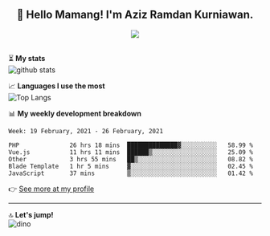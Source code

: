 <h2 align="center">👋 Hello Mamang! I'm Aziz Ramdan Kurniawan.</h2>  
<p align="center">
  <img src="https://komarev.com/ghpvc/?username=azizramdan"> <br><br>
</p>
    
⏳ **My stats**  
![github stats](https://github-readme-stats.vercel.app/api?username=azizramdan&show_icons=true&count_private=true&title_color=000&hide_border=true&hide_title=true)  

📈 **Languages I use the most**  
![Top Langs](https://github-readme-stats.vercel.app/api/top-langs/?username=azizramdan&layout=compact&langs_count=6&hide=tsql&hide_border=true&hide_title=true&exclude_repo=Futsal-Go,Futsal-Go-Admin,Sistem-Informasi-Sensus-Harian-Rawat-Inap)  

📊 **My weekly development breakdown**
<!--START_SECTION:waka-->
```text
Week: 19 February, 2021 - 26 February, 2021

PHP              26 hrs 18 mins  ██████████████▓░░░░░░░░░░   58.99 % 
Vue.js           11 hrs 11 mins  ██████▒░░░░░░░░░░░░░░░░░░   25.09 % 
Other            3 hrs 55 mins   ██▒░░░░░░░░░░░░░░░░░░░░░░   08.82 % 
Blade Template   1 hr 5 mins     ▓░░░░░░░░░░░░░░░░░░░░░░░░   02.45 % 
JavaScript       37 mins         ▒░░░░░░░░░░░░░░░░░░░░░░░░   01.42 % 
```
<!--END_SECTION:waka-->
👉 [See more at my profile](https://wakatime.com/@azizramdan)
***
🔝 **Let's jump!**  
![dino](https://raw.githubusercontent.com/azizramdan/azizramdan/master/dino.gif)  
